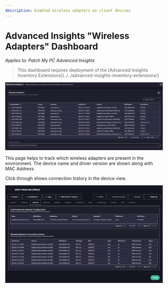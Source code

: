 ```yaml
---
description: Enabled wireless adapters on client devices
---
```


# Advanced Insights "Wireless Adapters" Dashboard

_Applies to: Patch My PC Advanced Insights_

> This dashboard requires deployment of the \[Advanced Insights Inventory Extensions]\(../../advanced-insights-inventory-extensions/)

![](/_images/image-(1538).png)

This page helps to track which wireless adapters are present in the environment. The device name and driver version are shown along with MAC Address.

Click through shows connection history in the device view.

![](/_images/image-(1539).png)